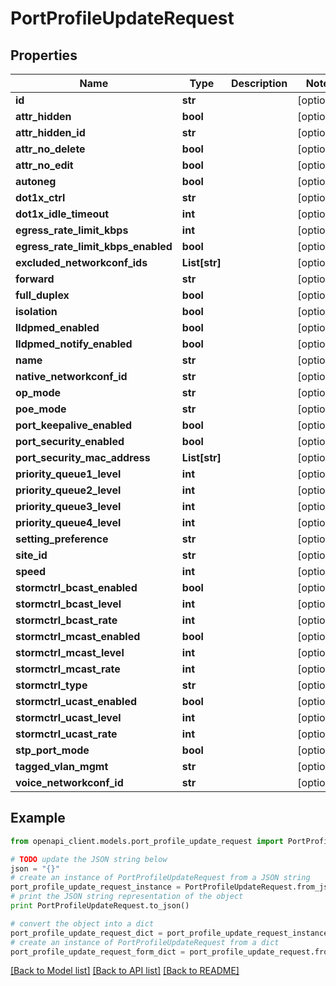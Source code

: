# PortProfileUpdateRequest


## Properties

Name | Type | Description | Notes
------------ | ------------- | ------------- | -------------
**id** | **str** |  | [optional] 
**attr_hidden** | **bool** |  | [optional] 
**attr_hidden_id** | **str** |  | [optional] 
**attr_no_delete** | **bool** |  | [optional] 
**attr_no_edit** | **bool** |  | [optional] 
**autoneg** | **bool** |  | [optional] 
**dot1x_ctrl** | **str** |  | [optional] 
**dot1x_idle_timeout** | **int** |  | [optional] 
**egress_rate_limit_kbps** | **int** |  | [optional] 
**egress_rate_limit_kbps_enabled** | **bool** |  | [optional] 
**excluded_networkconf_ids** | **List[str]** |  | [optional] 
**forward** | **str** |  | [optional] 
**full_duplex** | **bool** |  | [optional] 
**isolation** | **bool** |  | [optional] 
**lldpmed_enabled** | **bool** |  | [optional] 
**lldpmed_notify_enabled** | **bool** |  | [optional] 
**name** | **str** |  | [optional] 
**native_networkconf_id** | **str** |  | [optional] 
**op_mode** | **str** |  | [optional] 
**poe_mode** | **str** |  | [optional] 
**port_keepalive_enabled** | **bool** |  | [optional] 
**port_security_enabled** | **bool** |  | [optional] 
**port_security_mac_address** | **List[str]** |  | [optional] 
**priority_queue1_level** | **int** |  | [optional] 
**priority_queue2_level** | **int** |  | [optional] 
**priority_queue3_level** | **int** |  | [optional] 
**priority_queue4_level** | **int** |  | [optional] 
**setting_preference** | **str** |  | [optional] 
**site_id** | **str** |  | [optional] 
**speed** | **int** |  | [optional] 
**stormctrl_bcast_enabled** | **bool** |  | [optional] 
**stormctrl_bcast_level** | **int** |  | [optional] 
**stormctrl_bcast_rate** | **int** |  | [optional] 
**stormctrl_mcast_enabled** | **bool** |  | [optional] 
**stormctrl_mcast_level** | **int** |  | [optional] 
**stormctrl_mcast_rate** | **int** |  | [optional] 
**stormctrl_type** | **str** |  | [optional] 
**stormctrl_ucast_enabled** | **bool** |  | [optional] 
**stormctrl_ucast_level** | **int** |  | [optional] 
**stormctrl_ucast_rate** | **int** |  | [optional] 
**stp_port_mode** | **bool** |  | [optional] 
**tagged_vlan_mgmt** | **str** |  | [optional] 
**voice_networkconf_id** | **str** |  | [optional] 

## Example

```python
from openapi_client.models.port_profile_update_request import PortProfileUpdateRequest

# TODO update the JSON string below
json = "{}"
# create an instance of PortProfileUpdateRequest from a JSON string
port_profile_update_request_instance = PortProfileUpdateRequest.from_json(json)
# print the JSON string representation of the object
print PortProfileUpdateRequest.to_json()

# convert the object into a dict
port_profile_update_request_dict = port_profile_update_request_instance.to_dict()
# create an instance of PortProfileUpdateRequest from a dict
port_profile_update_request_form_dict = port_profile_update_request.from_dict(port_profile_update_request_dict)
```
[[Back to Model list]](../README.md#documentation-for-models) [[Back to API list]](../README.md#documentation-for-api-endpoints) [[Back to README]](../README.md)


